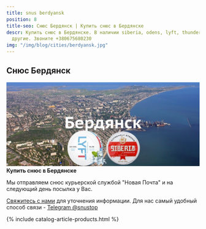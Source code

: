 ```yaml
---
title: snus berdyansk
position: 8
title-seo: Снюс Бердянск | Купить снюс в Бердянске
descr: Купить снюс в Бердянске. В наличии siberia, odens, lyft, thunder, general и
  другие. Звоните +380675680230
img: "/img/blog/cities/berdyansk.jpg"
---
```


<section class="mb-4">
	<h1>Снюс Бердянск</h1>
	<div class="row">
		<div class="col-md-7">
			<img class="img-fluid" src="/img/blog/cities/berdyansk.jpg" alt="Снюс Бердянск">
		</div>
		<div class="col-md-5">
			<strong>Купить снюс в Бердянске</strong>
			<p>Мы отправляем снюс курьерской службой "Новая Почта" и на следующий день посылка у Вас.</p>
			<p><a href="#contactModal" data-toggle="modal" data-target="#contactModal">Свяжитесь с нами</a> для уточнения информации. Для нас самый удобный способ связи - <a href="//t.me/snustop" target="_blank" title="Telegram"><i class="icon-telegram"></i>Telegram @snustop</a></p>
		</div>
	</div>
</section>

{% include catalog-article-products.html %}